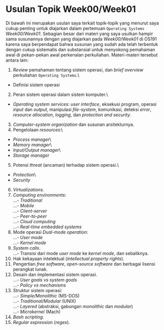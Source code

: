 # Usulan Topik Week00/Week01

Di bawah ini merupakan usulan saya terkait topik-topik yang menurut saya cukup penting untuk diajarkan dalam pertemuan `Operating Systems` *Week00/Week01*. Sebagian besar dari materi yang saya usulkan hampir sama susunannya dengan yang diajarkan pada *Week00/Week01* di OS191 karena saya berpendapat bahwa susunan yang sudah ada telah terbentuk dengan cukup sistematis dan substansial untuk menyokong pemahaman awal di pekan-pekan awal perkenalan perkuliahan. Materi-materi tersebut antara lain:
1. *Review* pemahaman tentang sistem operasi, dan *brief overview* perkuliahan `Operating Systems`.\
- Definisi sistem operasi
2. Peran sistem operasi dalam sistem komputer.\
- *Operating system services*: *user interface*, eksekusi program, operasi *input* dan *output*, manipulasi *file-system*, komunikasi, deteksi *error*, *resource allocation*, *logging*, dan *protection and security*. 
3. *Computer-system organization* dan susunan arsitekturnya.
4. Pengelolaan *resources*:\
- *Process manager*\
- *Memory manager*\
- *Input/Output manager*\
- *Storage manager*
5. Potensi *threat* (ancaman) terhadap sistem operasi.\
- *Protection*\
- *Security*
6. *Virtualizations*.
7. *Computing environments*:\
...- *Traditional*\
...- *Mobile*\
...- *Client-server*\
...- *Peer-to-peer*\
...- *Cloud computing*\
...- *Real-time embedded systems*
8. Mode operasi *Dual-mode operation*:\
...- *User mode*\
...- *Kernel mode*
9. *System calls*.\
...- Transisi dari mode *user mode* ke *kernel mode*, dan sebaliknya.
10. Hak kekayaan intelektual (*intellectual property rights*).
11. Pengertian *free software*, *open-source software* dan berbagai lisensi perangkat lunak.
12. Desain dan implementasi sistem operasi.\
...- *User goals vs system goals*\
...- *Policy vs mechanisms*
13. Struktur sistem operasi:\
...- *Simple/Monolithic* (MS-DOS)\
...- *Traditional/Modular* (UNIX)\
...- *Layered* (abstraksi, gabungan *monolithic* dan *modular*)\
...- *Microkernel* (Mach)
14. *Bash scripting*.
15. *Regular expression* (*regex*). 